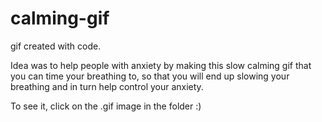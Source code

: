 # calming-gif
gif created with code.

Idea was to help people with anxiety by making this slow calming gif that you can time your breathing to, so that you will end up slowing your breathing and in turn help control your anxiety.

To see it, click on the .gif image in the folder :)
